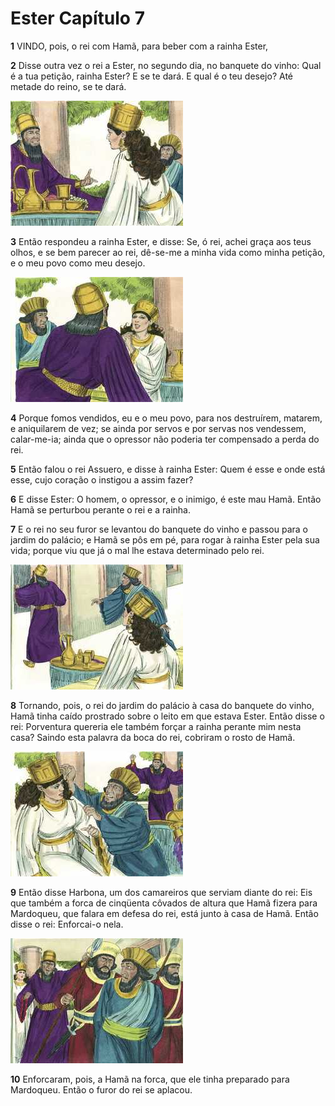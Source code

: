 # Ester Capítulo 7

**1** 	VINDO, pois, o rei com Hamã, para beber com a rainha Ester,

**2** 	Disse outra vez o rei a Ester, no segundo dia, no banquete do vinho: Qual é a tua petição, rainha Ester? E se te dará. E qual é o teu desejo? Até metade do reino, se te dará.

![](../Images/SweetPublishing/17-7-1.jpg) 

**3** 	Então respondeu a rainha Ester, e disse: Se, ó rei, achei graça aos teus olhos, e se bem parecer ao rei, dê-se-me a minha vida como minha petição, e o meu povo como meu desejo.

![](../Images/SweetPublishing/17-7-2.jpg) 

**4** 	Porque fomos vendidos, eu e o meu povo, para nos destruírem, matarem, e aniquilarem de vez; se ainda por servos e por servas nos vendessem, calar-me-ia; ainda que o opressor não poderia ter compensado a perda do rei.

**5** 	Então falou o rei Assuero, e disse à rainha Ester: Quem é esse e onde está esse, cujo coração o instigou a assim fazer?

**6** 	E disse Ester: O homem, o opressor, e o inimigo, é este mau Hamã. Então Hamã se perturbou perante o rei e a rainha.

**7** 	E o rei no seu furor se levantou do banquete do vinho e passou para o jardim do palácio; e Hamã se pôs em pé, para rogar à rainha Ester pela sua vida; porque viu que já o mal lhe estava determinado pelo rei.

![](../Images/SweetPublishing/17-7-3.jpg) 

**8** 	Tornando, pois, o rei do jardim do palácio à casa do banquete do vinho, Hamã tinha caído prostrado sobre o leito em que estava Ester. Então disse o rei: Porventura quereria ele também forçar a rainha perante mim nesta casa? Saindo esta palavra da boca do rei, cobriram o rosto de Hamã.

![](../Images/SweetPublishing/17-7-4.jpg) 

**9** 	Então disse Harbona, um dos camareiros que serviam diante do rei: Eis que também a forca de cinqüenta côvados de altura que Hamã fizera para Mardoqueu, que falara em defesa do rei, está junto à casa de Hamã. Então disse o rei: Enforcai-o nela.

![](../Images/SweetPublishing/17-7-5.jpg) 

**10** 	Enforcaram, pois, a Hamã na forca, que ele tinha preparado para Mardoqueu. Então o furor do rei se aplacou.

